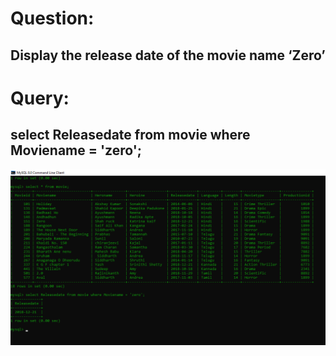 # Question:
## Display the release date of the movie name ‘Zero’
# Query:
## select Releasedate from movie where Moviename = 'zero';

![Alt Text](https://github.com/rohini-kesireddy/MYSQL/blob/main/DAY01/Images/Query_10.png)<br />
